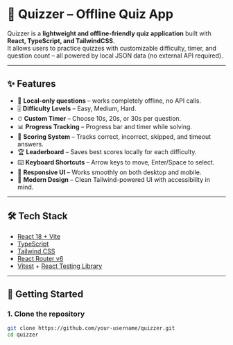 # 🎯 Quizzer – Offline Quiz App

Quizzer is a **lightweight and offline-friendly quiz application** built with **React, TypeScript, and TailwindCSS**.  
It allows users to practice quizzes with customizable difficulty, timer, and question count – all powered by local JSON data (no external API required).

---

## ✨ Features

- 🧩 **Local-only questions** – works completely offline, no API calls.
- 🎚️ **Difficulty Levels** – Easy, Medium, Hard.
- ⏱ **Custom Timer** – Choose 10s, 20s, or 30s per question.
- 📊 **Progress Tracking** – Progress bar and timer while solving.
- 📝 **Scoring System** – Tracks correct, incorrect, skipped, and timeout answers.
- 🏆 **Leaderboard** – Saves best scores locally for each difficulty.
- ⌨️ **Keyboard Shortcuts** – Arrow keys to move, Enter/Space to select.
- 📱 **Responsive UI** – Works smoothly on both desktop and mobile.
- 🎨 **Modern Design** – Clean Tailwind-powered UI with accessibility in mind.

---

## 🛠️ Tech Stack

- [React 18 + Vite](https://vitejs.dev/)
- [TypeScript](https://www.typescriptlang.org/)
- [Tailwind CSS](https://tailwindcss.com/)
- [React Router v6](https://reactrouter.com/)
- [Vitest](https://vitest.dev/) + [React Testing Library](https://testing-library.com/docs/react-testing-library/intro/)

---

## 🚀 Getting Started

### 1. Clone the repository
```bash
git clone https://github.com/your-username/quizzer.git
cd quizzer


